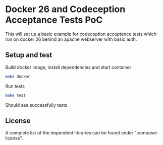# Docker 26 and Codeception Acceptance Tests PoC

This will set up a basic example for codeception acceptance tests which run on docker 26 behind an apache webserver
with basic auth.

## Setup and test

Build docker image, install dependencies and start container

```zsh
make docker
```

Run tests

```zsh
make test
```

Should see successfully tests

## License

A complete list of the dependent libraries can be found under "composer license".
